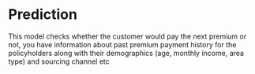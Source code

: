 # Prediction
This model checks whether the customer would pay the next premium or not, you have information about past premium payment history for the policyholders along with their demographics (age, monthly income, area type) and sourcing channel etc
